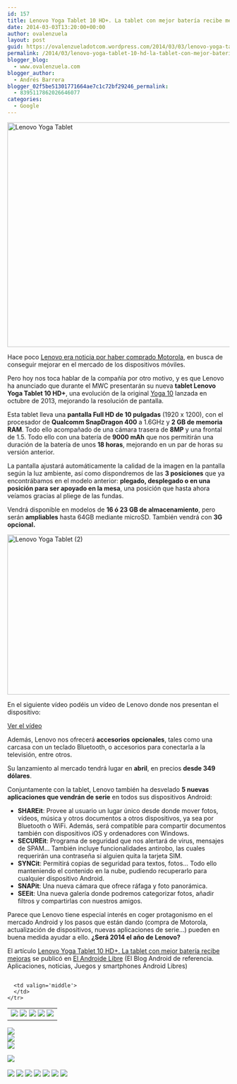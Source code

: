 ```yaml
---
id: 157
title: Lenovo Yoga Tablet 10 HD+. La tablet con mejor batería recibe mejoras
date: 2014-03-03T13:20:00+00:00
author: ovalenzuela
layout: post
guid: https://ovalenzueladotcom.wordpress.com/2014/03/03/lenovo-yoga-tablet-10-hd-la-tablet-con-mejor-bateria-recibe-mejoras
permalink: /2014/03/lenovo-yoga-tablet-10-hd-la-tablet-con-mejor-bateria-recibe-mejoras.html
blogger_blog:
  - www.ovalenzuela.com
blogger_author:
  - Andrés Barrera
blogger_02f5be51301771664ae7c1c72bf29246_permalink:
  - 8395117862026646077
categories:
  - Google
---
```

[<img class="size-full wp-image-128414 aligncenter" alt="Lenovo Yoga Tablet" src="http://www.elandroidelibre.com/wp-content/uploads/2014/02/Lenovo-Yoga-Tablet.jpg" width="642" height="508" />](http://www.elandroidelibre.com/wp-content/uploads/2014/02/Lenovo-Yoga-Tablet.jpg)

Hace poco <a title="Lenovo compra Motorola. Google lo hace oficial." href="http://www.elandroidelibre.com/2014/01/lenovo-compra-motorola-google-lo-hace-oficial.html" target="_blank">Lenovo era noticia por haber comprado Motorola</a>, en busca de conseguir mejorar en el mercado de los dispositivos móviles.

Pero hoy nos toca hablar de la compañía por otro motivo, y es que Lenovo ha anunciado que durante el MWC presentarán su nueva **tablet Lenovo Yoga Tablet 10 HD+**, una evolución de la original <a title="Lenovo Yoga Tablet: Dos nuevas tablets dispuestas a destacar" href="http://www.elandroidelibre.com/2013/10/lenovo-yoga-tablet-dos-nuevas-tablets-dispuestas-a-destacar.html" target="_blank">Yoga 10</a> lanzada en octubre de 2013, mejorando la resolución de pantalla.

Esta tablet lleva una **pantalla Full HD de 10 pulgadas** (1920 x 1200), con el procesador de **Qualcomm SnapDragon 400** a 1.6GHz y **2 GB de memoria RAM**. Todo ello acompañado de una cámara trasera de **8MP** y una frontal de 1.5. Todo ello con una batería de **9000 mAh** que nos permitirán una duración de la batería de unos **18 horas**, mejorando en un par de horas su versión anterior.

La pantalla ajustará automáticamente la calidad de la imagen en la pantalla según la luz ambiente, así como dispondremos de las **3 posiciones** que ya encontrábamos en el modelo anterior: **plegado, desplegado o en una posición para ser apoyado en la mesa**, una posición que hasta ahora veíamos gracias al pliege de las fundas.

Vendrá disponible en modelos de **16 ó 23 GB de almacenamiento**, pero serán **ampliables** hasta 64GB mediante microSD. También vendrá con **3G opcional.**

[<img class="aligncenter" alt="Lenovo Yoga Tablet (2)" src="http://www.elandroidelibre.com/wp-content/uploads/2014/02/Lenovo-Yoga-Tablet-2.png" width="546" height="362" />](http://www.elandroidelibre.com/wp-content/uploads/2014/02/Lenovo-Yoga-Tablet-2.png)

En el siguiente vídeo podéis un vídeo de Lenovo donde nos presentan el dispositivo:

[Ver el vídeo](http://www.elandroidelibre.com/2014/03/lenovo-yoga-tablet-10-hd-la-tablet-con-mejor-bateria-recibe-mejoras.html)

Además, Lenovo nos ofrecerá **accesorios** **opcionales**, tales como una carcasa con un teclado Bluetooth, o accesorios para conectarla a la televisión, entre otros.

Su lanzamiento al mercado tendrá lugar en **abril**, en precios **desde 349 dólares**.

Conjuntamente con la tablet, Lenovo también ha desvelado **5 nuevas aplicaciones que vendrán de serie** en todos sus dispositivos Android:

  * **SHAREit**: Provee al usuario un lugar único desde donde mover fotos, vídeos, música y otros documentos a otros dispositivos, ya sea por Bluetooth o WiFi. Además, será compatible para compartir documentos también con dispositivos iOS y ordenadores con Windows.
  * **SECUREit**: Programa de seguridad que nos alertará de virus, mensajes de SPAM… También incluye funcionalidades antirobo, las cuales requerirán una contraseña si alguien quita la tarjeta SIM.
  * **SYNCit**: Permitirá copias de seguridad para textos, fotos… Todo ello manteniendo el contenido en la nube, pudiendo recuperarlo para cualquier dispositivo Android.
  * **SNAPit**: Una nueva cámara que ofrece ráfaga y foto panorámica.
  * **SEEit**: Una nueva galería donde podremos categorizar fotos, añadir filtros y compartirlas con nuestros amigos.

Parece que Lenovo tiene especial interés en coger protagonismo en el mercado Android y los pasos que están dando (compra de Motorola, actualización de dispositivos, nuevas aplicaciones de serie…) pueden en buena medida ayudar a ello. **¿Será 2014 el año de Lenovo?**

El artículo [Lenovo Yoga Tablet 10 HD+. La tablet con mejor batería recibe mejoras](http://www.elandroidelibre.com/2014/03/lenovo-yoga-tablet-10-hd-la-tablet-con-mejor-bateria-recibe-mejoras.html) se publicó en [El Androide Libre](http://www.elandroidelibre.com) (El Blog Android de referencia. Aplicaciones, noticias, Juegos y smartphones Android Libres)


<img width="1" height="1" src="http://rss.feedsportal.com/c/34005/f/617036/s/37bc0de1/sc/28/mf.gif" border="0" /> 

<div>
  <table border='0'>
    <tr>
      <td valign='middle'>
        <a href="http://share.feedsportal.com/share/twitter/?u=http%3A%2F%2Fwww.elandroidelibre.com%2F2014%2F03%2Flenovo-yoga-tablet-10-hd-la-tablet-con-mejor-bateria-recibe-mejoras.html&t=Lenovo+Yoga+Tablet+10+HD%2B.+La+tablet+con+mejor+bater%C3%ADa+recibe+mejoras" target="_blank"><img src="http://res3.feedsportal.com/social/twitter.png" border="0" /></a> <a href="http://share.feedsportal.com/share/facebook/?u=http%3A%2F%2Fwww.elandroidelibre.com%2F2014%2F03%2Flenovo-yoga-tablet-10-hd-la-tablet-con-mejor-bateria-recibe-mejoras.html&t=Lenovo+Yoga+Tablet+10+HD%2B.+La+tablet+con+mejor+bater%C3%ADa+recibe+mejoras" target="_blank"><img src="http://res3.feedsportal.com/social/facebook.png" border="0" /></a> <a href="http://share.feedsportal.com/share/linkedin/?u=http%3A%2F%2Fwww.elandroidelibre.com%2F2014%2F03%2Flenovo-yoga-tablet-10-hd-la-tablet-con-mejor-bateria-recibe-mejoras.html&t=Lenovo+Yoga+Tablet+10+HD%2B.+La+tablet+con+mejor+bater%C3%ADa+recibe+mejoras" target="_blank"><img src="http://res3.feedsportal.com/social/linkedin.png" border="0" /></a> <a href="http://share.feedsportal.com/share/gplus/?u=http%3A%2F%2Fwww.elandroidelibre.com%2F2014%2F03%2Flenovo-yoga-tablet-10-hd-la-tablet-con-mejor-bateria-recibe-mejoras.html&t=Lenovo+Yoga+Tablet+10+HD%2B.+La+tablet+con+mejor+bater%C3%ADa+recibe+mejoras" target="_blank"><img src="http://res3.feedsportal.com/social/googleplus.png" border="0" /></a> <a href="http://share.feedsportal.com/share/email/?u=http%3A%2F%2Fwww.elandroidelibre.com%2F2014%2F03%2Flenovo-yoga-tablet-10-hd-la-tablet-con-mejor-bateria-recibe-mejoras.html&t=Lenovo+Yoga+Tablet+10+HD%2B.+La+tablet+con+mejor+bater%C3%ADa+recibe+mejoras" target="_blank"><img src="http://res3.feedsportal.com/social/email.png" border="0" /></a>
      </td>
      
      <td valign='middle'>
      </td>
    </tr>
  </table>
</div>

[<img src="http://da.feedsportal.com/r/187558430282/u/49/f/617036/c/34005/s/37bc0de1/sc/28/rc/1/rc.img" border="0" />](http://da.feedsportal.com/r/187558430282/u/49/f/617036/c/34005/s/37bc0de1/sc/28/rc/1/rc.htm)  
[<img src="http://da.feedsportal.com/r/187558430282/u/49/f/617036/c/34005/s/37bc0de1/sc/28/rc/2/rc.img" border="0" />](http://da.feedsportal.com/r/187558430282/u/49/f/617036/c/34005/s/37bc0de1/sc/28/rc/2/rc.htm)  
[<img src="http://da.feedsportal.com/r/187558430282/u/49/f/617036/c/34005/s/37bc0de1/sc/28/rc/3/rc.img" border="0" />](http://da.feedsportal.com/r/187558430282/u/49/f/617036/c/34005/s/37bc0de1/sc/28/rc/3/rc.htm)

[<img src="http://da.feedsportal.com/r/187558430282/u/49/f/617036/c/34005/s/37bc0de1/a2.img" border="0" />](http://da.feedsportal.com/r/187558430282/u/49/f/617036/c/34005/s/37bc0de1/a2.htm)
<img width="1" height="1" src="http://pi.feedsportal.com/r/187558430282/u/49/f/617036/c/34005/s/37bc0de1/a2t.img" border="0" /> 

<div>
  <a href="http://feeds.feedburner.com/~ff/elandroidelibre?a=lMWtklO2An4:GFy2ZC6KSSo:ecdYMiMMAMM"><img src="http://feeds.feedburner.com/~ff/elandroidelibre?d=ecdYMiMMAMM" border="0" /></a> <a href="http://feeds.feedburner.com/~ff/elandroidelibre?a=lMWtklO2An4:GFy2ZC6KSSo:V_sGLiPBpWU"><img src="http://feeds.feedburner.com/~ff/elandroidelibre?i=lMWtklO2An4:GFy2ZC6KSSo:V_sGLiPBpWU" border="0" /></a> <a href="http://feeds.feedburner.com/~ff/elandroidelibre?a=lMWtklO2An4:GFy2ZC6KSSo:7Q72WNTAKBA"><img src="http://feeds.feedburner.com/~ff/elandroidelibre?d=7Q72WNTAKBA" border="0" /></a> <a href="http://feeds.feedburner.com/~ff/elandroidelibre?a=lMWtklO2An4:GFy2ZC6KSSo:dnMXMwOfBR0"><img src="http://feeds.feedburner.com/~ff/elandroidelibre?d=dnMXMwOfBR0" border="0" /></a> <a href="http://feeds.feedburner.com/~ff/elandroidelibre?a=lMWtklO2An4:GFy2ZC6KSSo:yIl2AUoC8zA"><img src="http://feeds.feedburner.com/~ff/elandroidelibre?d=yIl2AUoC8zA" border="0" /></a> <a href="http://feeds.feedburner.com/~ff/elandroidelibre?a=lMWtklO2An4:GFy2ZC6KSSo:qj6IDK7rITs"><img src="http://feeds.feedburner.com/~ff/elandroidelibre?d=qj6IDK7rITs" border="0" /></a> <a href="http://feeds.feedburner.com/~ff/elandroidelibre?a=lMWtklO2An4:GFy2ZC6KSSo:I9og5sOYxJI"><img src="http://feeds.feedburner.com/~ff/elandroidelibre?d=I9og5sOYxJI" border="0" /></a>
</div>

<img src="http://feeds.feedburner.com/~r/elandroidelibre/~4/lMWtklO2An4" height="1" width="1" />
